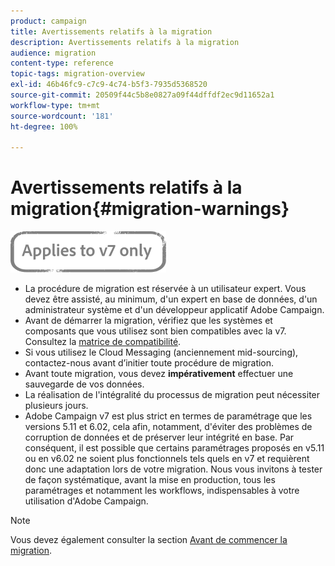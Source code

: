 ```yaml
---
product: campaign
title: Avertissements relatifs à la migration
description: Avertissements relatifs à la migration
audience: migration
content-type: reference
topic-tags: migration-overview
exl-id: 46b46fc9-c7c9-4c74-b5f3-7935d5368520
source-git-commit: 20509f44c5b8e0827a09f44dffdf2ec9d11652a1
workflow-type: tm+mt
source-wordcount: '181'
ht-degree: 100%

---
```


# Avertissements relatifs à la migration{#migration-warnings}

![](../../assets/v7-only.svg)

* La procédure de migration est réservée à un utilisateur expert. Vous devez être assisté, au minimum, d&#39;un expert en base de données, d&#39;un administrateur système et d&#39;un développeur applicatif Adobe Campaign.
* Avant de démarrer la migration, vérifiez que les systèmes et composants que vous utilisez sont bien compatibles avec la v7. Consultez la [matrice de compatibilité](../../rn/using/compatibility-matrix.md).
* Si vous utilisez le Cloud Messaging (anciennement mid-sourcing), contactez-nous avant d’initier toute procédure de migration.
* Avant toute migration, vous devez **impérativement** effectuer une sauvegarde de vos données.
* La réalisation de l&#39;intégralité du processus de migration peut nécessiter plusieurs jours.
* Adobe Campaign v7 est plus strict en termes de paramétrage que les versions 5.11 et 6.02, cela afin, notamment, d&#39;éviter des problèmes de corruption de données et de préserver leur intégrité en base. Par conséquent, il est possible que certains paramétrages proposés en v5.11 ou en v6.02 ne soient plus fonctionnels tels quels en v7 et requièrent donc une adaptation lors de votre migration. Nous vous invitons à tester de façon systématique, avant la mise en production, tous les paramétrages et notamment les workflows, indispensables à votre utilisation d&#39;Adobe Campaign.

>[!NOTE]
>
>Vous devez également consulter la section [Avant de commencer la migration](../../migration/using/before-starting-migration.md).
